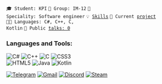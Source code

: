 <code>🎓 Student: KPI</code>
<code>🎪 Group: IM-12</code>
<code>👷 Speciality: Software engineer</code>
<code>💡 [Skills](SKILLS.md)</code>
<code>🧻 Current [project](PROJECT.md)</code><br>
<code>🧑‍💻 Languages: С#, C++, C, Kotlin</code>
<code>📢 Public [talks: 0](TALKS.md)</code>


### Languages and Tools:
![C#](https://img.shields.io/badge/c%23-%23239120.svg?style=for-the-badge&logo=c-sharp&logoColor=white)
![C++](https://img.shields.io/badge/c++-%2300599C.svg?style=for-the-badge&logo=c%2B%2B&logoColor=white)
![C](https://img.shields.io/badge/c-%2300599C.svg?style=for-the-badge&logo=c&logoColor=white)
![CSS3](https://img.shields.io/badge/css3-%231572B6.svg?style=for-the-badge&logo=css3&logoColor=white)<br>
![HTML5](https://img.shields.io/badge/html5-%23E34F26.svg?style=for-the-badge&logo=html5&logoColor=white)
![Java](https://img.shields.io/badge/java-%23ED8B00.svg?style=for-the-badge&logo=java&logoColor=white)
![Kotlin](https://img.shields.io/badge/kotlin-%230095D5.svg?style=for-the-badge&logo=kotlin&logoColor=white)



[![Telegram](https://img.shields.io/badge/-Telegram-090909?style=for-the-badge&logo=telegram&logoColor=27A0D9)](https://t.me/MrSampy)
[![Gmail](https://img.shields.io/badge/-Gmail-090909?style=for-the-badge&logo=Gmail&logoColor=FF0000)](mailto:mynameisserzheo@gmail.com)
[![Discord](https://img.shields.io/badge/-Discord-090909?style=for-the-badge&logo=Discord&logoColor=0000FF)](https://discordapp.com/users/762727552875233300/)
[![Steam](https://img.shields.io/badge/-Steam-090909?style=for-the-badge&logo=Steam&logoColor=00008B)](https://steamcommunity.com/profiles/76561198399645676/)
